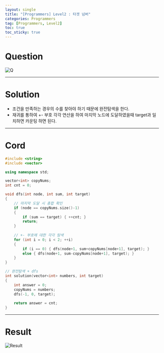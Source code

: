 ```yaml
---
layout: single
title: "[Programmers] Level2 : 타겟 넘버"
categories: Programmers
tag: [Programmers, Level2]
toc: true
toc_sticky: true
---
```


# Question
![Q](https://user-images.githubusercontent.com/97664446/198874629-8ca5c3c6-a3a6-46ad-85e9-e10110c6ebc7.PNG)

***

# Solution
- 조건을 만족하는 경우의 수를 찾아야 하기 때문에 완전탐색을 한다.
- 재귀를 통하여 +- 부호 각각 연산을 하여 마지막 노드에 도달하였을때 target과 일치하면 카운팅 하면 된다.

***

# Cord
```c++
#include <string>
#include <vector>

using namespace std;

vector<int> copyNums;
int cnt = 0;

void dfs(int node, int sum, int target)
{
    // 마지막 도달 시 총합 확인
    if (node == copyNums.size()-1)
    {
        if (sum == target) { ++cnt; }
        return;
    }
    
    // +- 부호에 대한 각각 탐색
    for (int i = 0; i < 2; ++i)
    {
        if (i == 0) { dfs(node+1, sum+copyNums[node+1], target); }
        else { dfs(node+1, sum-copyNums[node+1], target); }
    }
}

// 완전탐색 + dfs
int solution(vector<int> numbers, int target) 
{
    int answer = 0;
    copyNums = numbers;  
    dfs(-1, 0, target);
    
    return answer = cnt;
}
```

***

# Result
![Result](https://user-images.githubusercontent.com/97664446/198874633-cf1aab7e-c339-4176-9ff3-b674bc8ec4c9.PNG)
